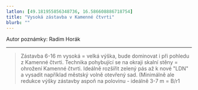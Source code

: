 ```yaml
---
latlon: [49.181955856348736, 16.586608886718754]
title: "Vysoká zástavba v Kamenné čtvrti"
blurb: ""
---
```


Autor poznámky: Radim Horák

---

> Zástavba 6-16 m vysoká = velká výška, bude dominovat i při pohledu z Kamenné čtvrti. Technika pohybující se na okraji skalní stěny = ohrožení Kamenné čtvrti. Ideálně rozšířit zelený pás až k nové "LDN" a vysadit například městský volně otevřený sad. (Minimálně ale redukce výšky zástavby aspoň na polovinu - ideálně 3-7 m = B/r1
